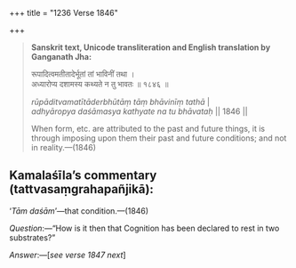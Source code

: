 +++
title = "1236 Verse 1846"

+++
> **Sanskrit text, Unicode transliteration and English translation by Ganganath Jha:** 
>
> रूपादित्वमतीतादेर्भूतां तां भाविनीं तथा ।  
> अध्यारोप्य दशामस्य कथ्यते न तु भावतः ॥ १८४६ ॥ 
>
> *rūpāditvamatītāderbhūtāṃ tāṃ bhāvinīṃ tathā* \|  
> *adhyāropya daśāmasya kathyate na tu bhāvataḥ* \|\| 1846 \|\| 
>
> When form, etc. are attributed to the past and future things, it is through imposing upon them their past and future conditions; and not in reality.—(1846)



## Kamalaśīla’s commentary (tattvasaṃgrahapañjikā):

‘*Tām daśām*’—that condition.—(1846)

*Question*:—“How is it then that Cognition has been declared to rest in two substrates?”

*Answer*:—[*see verse 1847 next*]


